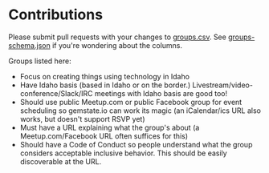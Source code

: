 # Contributions

Please submit pull requests with your changes to [groups.csv](https://github.com/waded/gemstateio-groups/blob/master/groups.csv). See [groups-schema.json](https://github.com/waded/gemstateio-groups/blob/master/groups-schema.json) if you're wondering about the columns.

Groups listed here:

- Focus on creating things using technology in Idaho
- Have Idaho basis (based in Idaho or on the border.) Livestream/video-conference/Slack/IRC meetings with Idaho basis are good too!
- Should use public Meetup.com or public Facebook group for event scheduling so gemstate.io can work its magic (an iCalendar/ics URL also works, but doesn't support RSVP yet)
- Must have a URL explaining what the group's about (a Meetup.com/Facebook URL often suffices for this)
- Should have a Code of Conduct so people understand what the group considers acceptable inclusive behavior. This should be easily discoverable at the URL.
